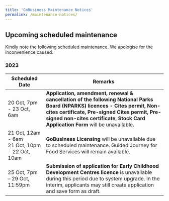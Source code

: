 ```yaml
---
title: 'GoBusiness Maintenance Notices'
permalink: /maintenance-notices/
---
```


## Upcoming scheduled maintenance

Kindly note the following scheduled maintenance. We apologise for the inconvenience caused.

### 2023 

| **Scheduled Date** | **Remarks** |  
|  -----------   |------------------|
| 20 Oct, 7pm - 23 Oct, 6am |  **Application, amendment, renewal & cancellation of the following National Parks Board (NPARKS) licences - Cites permit, Non-cites certificate, Pre-signed Cites permit, Pre-signed non-cites certificate, Stock Card Application Form** will be unavailable. | 
| 21 Oct, 12am - 6am<br>21 Oct, 10pm - 22 Oct, 10am | **GoBusiness Licensing** will be unavailable due to scheduled maintenance. Guided Journey for Food Services will remain available. |   
| 25 Oct, 7pm – 29 Oct, 11:59pm | **Submission of application for Early Childhood Development Centres licence** is unavailable during this period due to system upgrade. In the interim, applicants may still create application and save form as draft. |
   

<script src="/jquery/jquery.min.js"></script>
<script src="/jquery/resize-tables.js"></script>
